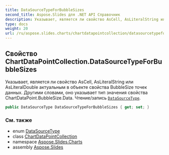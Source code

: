 ```yaml
---
title: DataSourceTypeForBubbleSizes
second_title: Aspose.Slides для .NET API Справочник
description: Указывает, является ли свойство AsCell, AsLiteralString или AsLiteralDouble актуальным в объекте свойства BubbleSize точек данных. Другими словами, оно указывает тип значения свойства ChartDataPoint.BubbleSize.Data. Чтение/запись DataSourceTypeaspose.slides/datasourcetype.
type: docs
weight: 20
url: /ru/aspose.slides.charts/chartdatapointcollection/datasourcetypeforbubblesizes/
---
```


## Свойство ChartDataPointCollection.DataSourceTypeForBubbleSizes

Указывает, является ли свойство AsCell, AsLiteralString или AsLiteralDouble актуальным в объекте свойства BubbleSize точек данных. Другими словами, оно указывает тип значения свойства ChartDataPoint.BubbleSize.Data. Чтение/запись [`DataSourceType`](../../datasourcetype).

```csharp
public DataSourceType DataSourceTypeForBubbleSizes { get; set; }
```

### См. также

* enum [DataSourceType](../../datasourcetype)
* class [ChartDataPointCollection](../../chartdatapointcollection)
* namespace [Aspose.Slides.Charts](../../chartdatapointcollection)
* assembly [Aspose.Slides](../../../)

<!-- DO NOT EDIT: сгенерировано xmldocmd для Aspose.Slides.dll -->